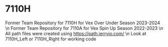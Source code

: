 # 7110H
Former Team Repository for 7110H for Vex Over Under Season 2023-2024 \n
Former Team Repository for 7110A for Vex Spin Up Season 2022-2023 \n
All path files were created using https://path.jerryio.com/ \n
Look at 7110H_Left or 7110H_Right for working code
